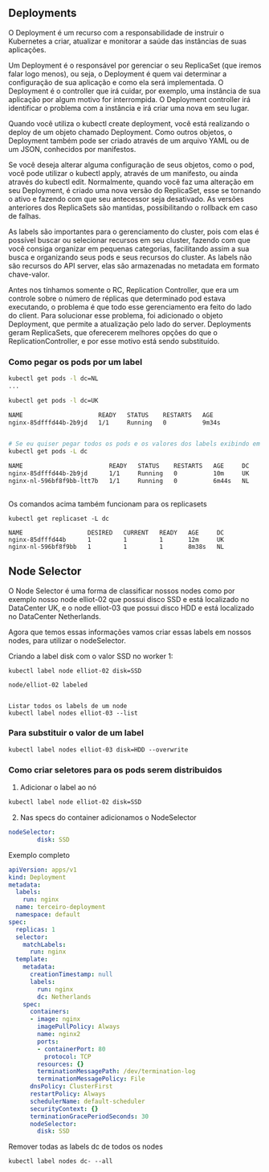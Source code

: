 ## Deployments

O Deployment é um recurso com a responsabilidade de instruir o Kubernetes a criar, atualizar e monitorar a saúde das instâncias de suas aplicações.

Um Deployment é o responsável por gerenciar o seu ReplicaSet (que iremos falar logo menos), ou seja, o Deployment é quem vai determinar a configuração de sua aplicação e como ela será implementada. O Deployment é o controller que irá cuidar, por exemplo, uma instância de sua aplicação por algum motivo for interrompida. O Deployment controller irá identificar o problema com a instância e irá criar uma nova em seu lugar.

Quando você utiliza o kubectl create deployment, você está realizando o deploy de um objeto chamado Deployment. Como outros objetos, o Deployment também pode ser criado através de um arquivo YAML ou de um JSON, conhecidos por manifestos.

Se você deseja alterar alguma configuração de seus objetos, como o pod, você pode utilizar o kubectl apply, através de um manifesto, ou ainda através do kubectl edit. Normalmente, quando você faz uma alteração em seu Deployment, é criado uma nova versão do ReplicaSet, esse se tornando o ativo e fazendo com que seu antecessor seja desativado. As versões anteriores dos ReplicaSets são mantidas, possibilitando o rollback em caso de falhas.

As labels são importantes para o gerenciamento do cluster, pois com elas é possível buscar ou selecionar recursos em seu cluster, fazendo com que você consiga organizar em pequenas categorias, facilitando assim a sua busca e organizando seus pods e seus recursos do cluster. As labels não são recursos do API server, elas são armazenadas no metadata em formato chave-valor.

Antes nos tínhamos somente o RC, Replication Controller, que era um controle sobre o número de réplicas que determinado pod estava executando, o problema é que todo esse gerenciamento era feito do lado do client. Para solucionar esse problema, foi adicionado o objeto Deployment, que permite a atualização pelo lado do server. Deployments geram ReplicaSets, que oferecerem melhores opções do que o ReplicationController, e por esse motivo está sendo substituído.

### Como pegar os pods por um label
```bash
kubectl get pods -l dc=NL
...

kubectl get pods -l dc=UK

NAME                     READY   STATUS    RESTARTS   AGE
nginx-85dfffd44b-2b9jd   1/1     Running   0          9m34s


# Se eu quiser pegar todos os pods e os valores dos labels exibindo em uma coluna
kubectl get pods -L dc

NAME                        READY   STATUS    RESTARTS   AGE     DC
nginx-85dfffd44b-2b9jd      1/1     Running   0          10m     UK
nginx-nl-596bf8f9bb-ltt7b   1/1     Running   0          6m44s   NL
                                                                 
```

Os comandos acima também funcionam para os replicasets
```
kubectl get replicaset -L dc

NAME                  DESIRED   CURRENT   READY   AGE     DC
nginx-85dfffd44b      1         1         1       12m     UK
nginx-nl-596bf8f9bb   1         1         1       8m38s   NL

```

## Node Selector

O Node Selector é uma forma de classificar nossos nodes como por exemplo nosso node elliot-02 que possui disco SSD e está localizado no DataCenter UK, e o node elliot-03 que possui disco HDD e está localizado no DataCenter Netherlands.

Agora que temos essas informações vamos criar essas labels em nossos nodes, para utilizar o nodeSelector.

Criando a label disk com o valor SSD no worker 1:

```
kubectl label node elliot-02 disk=SSD

node/elliot-02 labeled


Listar todos os labels de um node
kubectl label nodes elliot-03 --list

```

### Para substituir o valor de um label

```
kubectl label nodes elliot-03 disk=HDD --overwrite
```


### Como criar seletores para os pods serem distribuidos

1) Adicionar o label ao nó
```bash
kubectl label node elliot-02 disk=SSD
```

2) Nas specs do container adicionamos o NodeSelector
```yaml
nodeSelector:
        disk: SSD
```

Exemplo completo
```yaml
apiVersion: apps/v1
kind: Deployment
metadata:
  labels:
    run: nginx
  name: terceiro-deployment
  namespace: default
spec:
  replicas: 1
  selector:
    matchLabels:
      run: nginx
  template:
    metadata:
      creationTimestamp: null
      labels:
        run: nginx
        dc: Netherlands
    spec:
      containers:
      - image: nginx
        imagePullPolicy: Always
        name: nginx2
        ports:
        - containerPort: 80
          protocol: TCP
        resources: {}
        terminationMessagePath: /dev/termination-log
        terminationMessagePolicy: File
      dnsPolicy: ClusterFirst
      restartPolicy: Always
      schedulerName: default-scheduler
      securityContext: {}
      terminationGracePeriodSeconds: 30
      nodeSelector:
        disk: SSD
```

Remover todas as labels dc de todos os nodes
```
kubectl label nodes dc- --all
```

